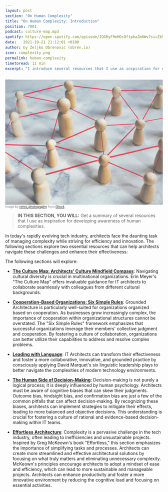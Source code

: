 ```yaml
---
layout: post
section: "On Human Complexity"
title: "On Human Complexity: Introduction"
position: 7001
podcast: culture-map.mp3
spotify: https://open.spotify.com/episode/1QGRyF9eHOcOftpbaZm6Wv?si=Zb5dTbDiQLOKpIvvPnao1Q
date:   2021-10-21 21:12:01 +0100
author: by Željko Obrenović (obren.io)
icon: complexity.png
permalink: human-complexity
timetoread: 11 min
excerpt: "I introduce several resources that I use as inspiration for developing the complexity awareness of human complexities."

---
```

<img style="margin-top: -20px; width: 100%; height: 400px; object-fit: cover" 
     src="assets/images/istock/iStock-1473231525.jpg">
<div style="font-size: 70%; margin-top: -16px; color: grey; margin-bottom: 12px">
Image by <a target="_blank" href="https://www.istockphoto.com/en/portfolio/cerro_photography">cerro_photography</a> from <a target="_blank" href="https://www.istockphoto.com/">iStock</a>
</div>
<style>
 .quote {
     border-left: 8px solid #d9ead3;
     padding-left: 36px;
     margin-top: 30px;
     margin-bottom: 40px;
     font-size: 140%;
     font-style: normal;
     color:#888;
 }
    @media only screen and (max-width: 768px) {
        [class= "quote"] {
            display: none;
        }
    }
</style>

> **IN THIS SECTION, YOU WILL:**  Get a summary of several resources that I use as inspiration for developing awareness of human complexities.

In today's rapidly evolving tech industry, architects face the daunting task of managing complexity while striving for efficiency and innovation. The following sections explore two essential resources that can help architects navigate these challenges and enhance their effectiveness:

The following sections will explore:
* **[The Culture Map: Architects' Culture Mindfield Compass](culture-map)**: Navigating cultural diversity is crucial in multinational organizations. Erin Meyer's "The Culture Map" offers invaluable guidance for IT architects to collaborate seamlessly with colleagues from different cultural backgrounds.

* **[Cooperation-Based Organizations: Six Simple Rules](six-simple-rules)**: Grounded Architecture is particularly well-suited for organizations organized based on cooperation. As businesses grow increasingly complex, the importance of cooperation within organizational structures cannot be overstated. The "Six Simple Rules" framework emphasizes that successful organizations leverage their members' collective judgment and cooperation. By fostering a culture of collaboration, organizations can better utilize their capabilities to address and resolve complex problems.

* **[Leading with Language](leading-with-language)**: IT Architects can transform their effectiveness and foster a more collaborative, innovative, and grounded practice by consciously applying David Marquet's six linguistic leadership plays to better navigate the complexities of modern technology environments.

* **[The Human Side of Decision-Making](human-decisions)**: Decision-making is not purely a logical process; it is deeply influenced by human psychology. Architects must be aware of cognitive biases that can skew their judgments. Outcome bias, hindsight bias, and confirmation bias are just a few of the common pitfalls that can affect decision-making. By recognizing these biases, architects can implement strategies to mitigate their effects, leading to more balanced and objective decisions. This understanding is crucial for fostering a culture of rational and evidence-based decision-making within IT teams.

* **[Effortless Architecture](effortless)**: Complexity is a pervasive challenge in the tech industry, often leading to inefficiencies and unsustainable projects. Inspired by Greg McKeown's book "Effortless," this section emphasizes the importance of simplifying tasks and processes. Architects can create more streamlined and effective architectural solutions by focusing on what truly matters and eliminating unnecessary complexity. McKeown's principles encourage architects to adopt a mindset of ease and efficiency, which can lead to more sustainable and manageable projects. Architects can enhance productivity and foster a more innovative environment by reducing the cognitive load and focusing on essential activities.

